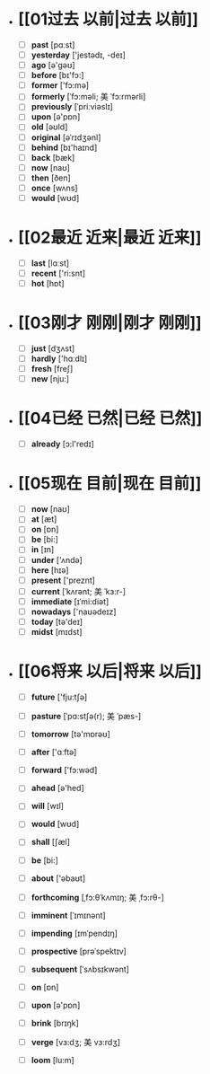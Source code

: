 - # [[01过去 以前|过去 以前]]
	- [ ] <span class="vocabulary">**past**</span> [pɑːst]
	- [ ] <span class="vocabulary">**yesterday**</span> ['jestədɪ, -deɪ]
	- [ ] <span class="vocabulary">**ago**</span> [ə'ɡəʊ]
	- [ ] <span class="vocabulary">**before**</span> [bɪ'fɔ:]
	- [ ] <span class="vocabulary">**former**</span> ['fɔ:mə]
	- [ ] <span class="vocabulary">**formerly**</span> [ˈfɔ:məli; 美 ˈfɔ:rmərli]
	- [ ] <span class="vocabulary">**previously**</span> [ˈpriːviəslɪ]
	- [ ] <span class="vocabulary">**upon**</span> [ə'pɒn]
	- [ ] <span class="vocabulary">**old**</span> [əʊld]
	- [ ] <span class="vocabulary">**original**</span> [əˈrɪdʒənl]
	- [ ] <span class="vocabulary">**behind**</span> [bɪ'haɪnd]
	- [ ] <span class="vocabulary">**back**</span> [bæk]
	- [ ] <span class="vocabulary">**now**</span> [naʊ]
	- [ ] <span class="vocabulary">**then**</span> [ðen]
	- [ ] <span class="vocabulary">**once**</span> [wʌns]
	- [ ] <span class="vocabulary">**would**</span> [wʊd]
- # [[02最近 近来|最近 近来]]
	- [ ] <span class="vocabulary">**last**</span> [lɑːst]
	- [ ] <span class="vocabulary">**recent**</span> ['ri:snt]
	- [ ] <span class="vocabulary">**hot**</span> [hɒt]
- # [[03刚才 刚刚|刚才 刚刚]]
	- [ ] <span class="vocabulary">**just**</span> [dӡʌst]
	- [ ] <span class="vocabulary">**hardly**</span> ['hɑːdlɪ]
	- [ ] <span class="vocabulary">**fresh**</span> [freʃ]
	- [ ] <span class="vocabulary">**new**</span> [nju:]
- # [[04已经 已然|已经 已然]]
	- [ ] <span class="vocabulary">**already**</span> [ɔ:l'redɪ]
- # [[05现在 目前|现在 目前]]
	- [ ] <span class="vocabulary">**now**</span> [naʊ]
	- [ ] <span class="vocabulary">**at**</span> [æt]
	- [ ] <span class="vocabulary">**on**</span> [ɒn]
	- [ ] <span class="vocabulary">**be**</span> [bi:]
	- [ ] <span class="vocabulary">**in**</span> [ɪn]
	- [ ] <span class="vocabulary">**under**</span> ['ʌndə]
	- [ ] <span class="vocabulary">**here**</span> [hɪə]
	- [ ] <span class="vocabulary">**present**</span> ['preznt]
	- [ ] <span class="vocabulary">**current**</span> [ˈkʌrənt; 美 ˈkɜ:r-]
	- [ ] <span class="vocabulary">**immediate**</span> [ɪˈmi:diət]
	- [ ] <span class="vocabulary">**nowadays**</span> ['naʊədeɪz]
	- [ ] <span class="vocabulary">**today**</span> [tə'deɪ]
	- [ ] <span class="vocabulary">**midst**</span> [mɪdst]
- # [[06将来 以后|将来 以后]]
	- [ ] <span class="vocabulary">**future**</span> ['fju:tʃə]
	- [ ] <span class="vocabulary">**pasture**</span> [ˈpɑ:stʃə(r); 美 ˈpæs-]
	- [ ] <span class="vocabulary">**tomorrow**</span> [tə'mɒrəʊ]
	- [ ] <span class="vocabulary">**after**</span> ['ɑːftə]
	- [ ] <span class="vocabulary">**forward**</span> ['fɔ:wəd]
	- [ ] <span class="vocabulary">**ahead**</span> [ə'hed]
	- [ ] <span class="vocabulary">**will**</span> [wɪl]
	- [ ] <span class="vocabulary">**would**</span> [wʊd]
	- [ ] <span class="vocabulary">**shall**</span> [ʃæl]
	- [ ] <span class="vocabulary">**be**</span> [bi:]
	- [ ] <span class="vocabulary">**about**</span> ['əbaʊt]
	- [ ] <span class="vocabulary">**forthcoming**</span> [ˌfɔ:θˈkʌmɪŋ; 美 ˌfɔ:rθ-]
	- [ ] <span class="vocabulary">**imminent**</span> [ˈɪmɪnənt]
	- [ ] <span class="vocabulary">**impending**</span> [ɪmˈpendɪŋ]
	- [ ] <span class="vocabulary">**prospective**</span> [prəˈspektɪv]
	- [ ] <span class="vocabulary">**subsequent**</span> [ˈsʌbsɪkwənt]
	- [ ] <span class="vocabulary">**on**</span> [ɒn]
	- [ ] <span class="vocabulary">**upon**</span> [ə'pɒn]
	- [ ] <span class="vocabulary">**brink**</span> [brɪŋk]
	- [ ] <span class="vocabulary">**verge**</span> [vɜ:dʒ; 美 vɜ:rdʒ]
	- [ ] <span class="vocabulary">**loom**</span> [lu:m]


